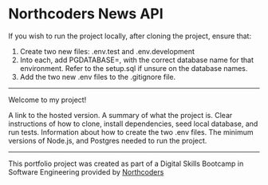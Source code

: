 # Northcoders News API

If you wish to run the project locally, after cloning the project, ensure that:

1. Create two new files: .env.test and .env.development 
2. Into each, add PGDATABASE=, with the correct database name for that environment. Refer to the setup.sql if unsure on the database names.
3. Add the two new .env files to the .gitignore file. 


--- 

Welcome to my project!

A link to the hosted version.
A summary of what the project is.
Clear instructions of how to clone, install dependencies, seed local database, and run tests.
Information about how to create the two .env files.
The minimum versions of Node.js, and Postgres needed to run the project.




---

This portfolio project was created as part of a Digital Skills Bootcamp in Software Engineering provided by [Northcoders](https://northcoders.com/)
